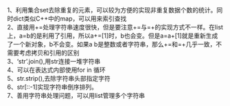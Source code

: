 1、利用集合set去除重复的元素，可以较为方便的实现非重复数据个数的统计。同时dict类似C++中的map，可以用来索引查找     
2、直接用+=处理字符串速度很快，但是要注意+=与=+的实现方式不一样。在list上，a=b的是利用了引用，所以a+=[1]时，b也会变。但是a=a+[1]就是重新生成了一个新对象，b不会变。如果a b是整数或者字符串，那么+=和=+几乎一致，不需要考虑拷贝和引用的区别   
3、‘str’.join(),用str连接一堆字符串   
4、可以在表达式内部使用for in 循环   
5、str.strip(),去除字符串头部指定字符   
6、str[::-1]实现字符串倒序排列。   
7、善用字符串处理问题，可以用list管理多个字符串    


